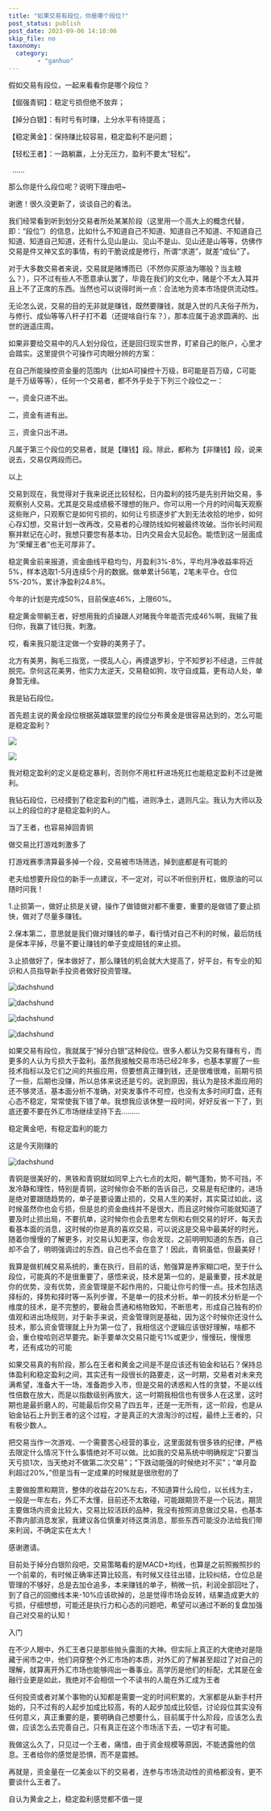 ```yaml
---
title: "如果交易有段位，你是哪个段位?"
post_status: publish
post_date: 2023-09-06 14:10:06
skip_file: no
taxonomy:
  category:
        - "ganhuo"
---
```


假如交易有段位，一起来看看你是哪个段位？

【倔强青铜】：稳定亏损但绝不放弃；

【掉分白银】：有时亏有时赚，上分水平有待提高；

【稳定黄金】：保持赚比较容易，稳定盈利不是问题；

【轻松王者】：一路躺赢，上分无压力，盈利不要太“轻松”。

  ......

那么你是什么段位呢？说明下理由吧~

谢邀！很久没更新了，谈谈自己的看法。

我们经常看到听到划分交易者所处某某阶段（这里用一个高大上的概念代替，即：“段位”）的信息，比如什么不知道自己不知道、知道自己不知道、不知道自己知道、知道自己知道，还有什么见山是山、见山不是山、见山还是山等等，仿佛作交易是件又神又玄的事情，有的干脆说成是修行，所谓“求道”，就差“成仙”了。

对于大多数交易者来说，交易就是赌博而已（不然你买原油为哪般？当主粮么？），只不过有些人不愿意承认罢了，毕竟在我们的文化中，赌是个不太入耳并且上不了正席的东西。当然也可以说得时尚一点：合法地为资本市场提供流动性。

无论怎么说，交易的目的无非就是赚钱，既然要赚钱，就是入世的凡夫俗子所为，与修行、成仙等等八杆子打不着（还提啥自行车？），那本应属于追求圆满的、出世的逍遥庄周。

如果非要给交易中的凡人划分段位，还是回归现实世界，盯紧自己的账户，心里才会踏实。这里提供个可操作可肉眼分辨的方案：

在自己所能操控资金量的范围内（比如A可操控十万级，B可能是百万级，C可能是千万级等等），任何一个交易者，都不外乎处于下列三个段位之一：

一，资金只进不出。

二，资金有进有出。

三，资金只出不进。

凡属于第三个段位的交易者，就是【赚钱】段。除此，都称为【非赚钱】段，说来说去，交易仅两段而已。

以上

交易到现在，我觉得对于我来说还比较轻松，日内盈利的技巧是先别开始交易，多观察别人交易。尤其是交易成绩极不理想的账户。你可以用一个月的时间每天观察这些账户，只观察它是如何亏损的，如何让亏损逐步扩大到无法收拾的地步，如何心存幻想，交易计划一改再改，交易者的心理防线如何被最终攻破。当你长时间观察并默记在心时，我想只要您有基本功，日内交易会大见起色。能悟到这一层面成为“荣耀王者”也无可厚非了。

稳定黄金前来报道，资金曲线平稳均匀，月盈利3%-8%，平均月净收益率将近5%，样本选取1-5月连续5个月的数据。做单累计56笔，2笔未平仓。仓位5%-20%，累计净盈利24.8%。

今年的计划是完成50%，目前保底46%，上限60%。

稳定黄金带躺王者，好想用我的贞操跟人对赌我今年能否完成46%啊，我输了我归你，我赢了钱归我，刺激。

哎，看来我只能注定做一个安静的美男子了。

北方有美男，胸毛三指宽，一摸乱人心，再摸退罗衫，宁不知罗衫不经退，三件就脱完。奈何这花美男，他实力太逆天，交易稳如狗，攻守自成篇，更有动人处，单身暂无缘。

我是钻石段位。

首先题主说的黄金段位根据英雄联盟里的段位分布黄金是很容易达到的，怎么可能是稳定盈利？

![](https://cdn.fendou.la/funstoutiao/2020/12/212559835.jpg)

![](https://cdn.fendou.la/funstoutiao/2020/12/212559773.jpg)

我对稳定盈利的定义是稳定暴利，否则你不用杠杆进场死扛也能稳定盈利不过是微利。

我钻石段位，已经摸到了稳定盈利的门槛，进则净土，退则凡尘。我认为大师以及以上的段位的才是稳定盈利的人。

当了王者，也容易掉回青铜

做交易比打游戏刺激多了

打游戏赛季清算最多掉一个段，交易被市场筛选，掉到底都是有可能的

老夫给想要升段位的新手一点建议，不一定对，可以不听但别开杠，做原油的可以随时问我！

1.止损第一，做好止损是关键，操作了做错做对都不重要，重要的是做错了要止损快，做对了尽量多赚钱。

2.保本第二，意思就是我们做对赚钱的单子，看行情对自己不利的时候，最后防线是保本平掉，尽量不要让赚钱的单子变成赔钱的来止损。

3.止损做好了，保本做好了，那么赚钱的机会就大大提高了，好平台，有专业的知识和人员指导新手投资者做好投资管理。

![dachshund](https://cdn.fendou.la/funstoutiao/2020/12/000508025.jpg)

![dachshund](https://cdn.fendou.la/funstoutiao/2020/12/000507962.jpg)

![dachshund](https://cdn.fendou.la/funstoutiao/2020/12/000507978.jpg)

![dachshund](https://cdn.fendou.la/funstoutiao/2020/12/000508025.jpg)

如果交易有段位，我就属于“掉分白银”这种段位。很多人都认为交易有赚有亏，而更多的人认为亏损大于盈利。虽然我接触交易市场已经2年多，也基本掌握了一些技术指标以及它们之间的共振应用，但要想真正赚到钱，还是很难很难，前期亏损了一些，后期也没赚，所以总体来说还是亏的。说到原因，我认为是技术面应用的还不够灵活，基本面分析不准确，对突发事件不可控，也没有太多时间盯盘，还有心态不稳定，常常使我下错了单。我想我应该休整一段时间，好好反省一下了，到底还要不要在外汇市场继续坚持下去………

稳定黄金吧，有稳定盈利的能力

这是今天刚赚的

![dachshund](https://cdn.fendou.la/funstoutiao/2020/12/180414968.jpg)

青铜是很美好的，黑铁和青铜就如同早上六七点的太阳，朝气蓬勃，势不可挡，不发冷静和理性，特别是青铜，这时候你会不断的告诉自己，交易是有纪律的，进场是绝对要跟随趋势的，单子是要设置止损的，交易人生的美好，其实莫过如此，这时候虽然你也会亏损，但是总的资金曲线并不是很大，而且这时候你可能就知道了要及时止损出局，不要抗单，这时候你也会去思考左侧和右侧交易的好坏，每天去看基本面的消息，这时候的你是真的喜欢交易，可以说这是交易中最美好的时光，随着你慢慢的了解更多，对交易认知更深，你会发现，之前明明知道的东西，自己却不会了，明明强调过的东西，自己也不会在意了！因此，青铜虽低，但最美好！

我算是做机械交易系统的，重在执行，目前的话，勉强算是养家糊口吧，至于什么段位，可能真的不是很重要了，感悟来说，技术是第一位的，是最重要，技术就是你的优势，没有优势，资金管理是不起作用的，只能让你亏的慢一点。技术包括选择标的，择势和择时等一系列步骤，不是单一的技术分析。单一的技术分析是一个维度的技术，是不完整的，要融会贯通和格物致知，不断思考，形成自己独有的价值观和进出场规则，对于新手来说，资金管理则是基础，因为这个时候你还没什么技术，那么资金管理就上升为第一位了，我相信这个逻辑应该很好理解，啥都不会，重仓梭哈则迟早要完。新手要单次交易只能亏1%或更少，慢慢玩，慢慢思考，还有成功的可能

如果交易真的有阶段，那么在王者和黄金之间是不是应该还有铂金和钻石？保持总体盈利和稳定盈利之间，其实还有一段很长的路要走，这一时期，交易者对未来充满希望，准备大干一场，准备跑步入市，但是交易的诱惑和人性的贪婪，不是以线性倍数在放大，而是以指数级别再放大，这一时期我相信也有很多人在这里，这时期也是最折磨人的，可能最后你交易了四五年，还是一无所有，这一阶段，也是从铂金钻石上升到王者的这个过程，才是真正的大浪淘沙的过程，最终上王者的，只有极少数人。

把交易当作一次游戏、一个需要苦心经营的事业，这里面就有很多铁的纪律，严格去限定什么情况下什么事情绝对不可以做。比如我的交易系统中明确规定“只要当天亏损1次，当天绝对不做第二次交易”；“下跌动能强的时候绝对不买”；“单月盈利超过20%，”但是当有一定成果的时候就是很欣慰的了

主要做股票和期货，整体的收益在20%左右，不知道算什么段位，以长线为主，一般是一年左右，外汇不太懂，目前还不太敢碰，可能跟期货不是一个玩法，期货主要做场内资金比较大，交易比较活跃的品种，我没有按照消息做过交易，也基本不靠内部消息发家，我建议各位慎重对待这类消息，那些东西可能没办法给我们带来利润，不确定实在太大！

感谢邀请。

目前处于掉分白银阶段吧，交易策略看的是MACD+均线，也算是之前照搬照抄的一个前辈的，有时候正确率还算比较高，有时候又往往出错，比较纠结，仓位总是管理的不够好，总是去加仓追多，本来赚钱的单子，稍微一抗，利润全部回吐了，到了自己的回撤线本来-10%应该砍掉的，总是觉得市场会反转，结果造成更大的亏损，仔细想想，可能还是执行力和心态的问题吧，希望可以通过不断的复盘加强自己对交易的认知！

入门

在不少人眼中，外汇王者只是那些抛头露面的大神。但实际上真正的大佬绝对是隐藏于闹市之中，他们洞穿整个外汇市场的本质，对外汇的了解甚至超过了对自己的理解，就算离开外汇市场也能够闯出一番事业。高学历是他们的标配，尤其是在金融行业更是如此，我绝对不会相信一个不读书的人能在外汇成为王者

任何投资或者对某个事物的认知都是需要一定的时间积累的，大家都是从新手村开始的，只不过有的人起步加成比较高，有的人起步加成比较低，讨论段位其实没有任何意义，真正重要的是，要明确自己想要什么，目前属于什么阶段，应该怎么去做，应该怎么去完善自己，只有真正在这个市场活下去，一切才有可能。

我做这么久了，只见过一个王者，痛惜，由于资金规模等原因，不能透露他的信息。王者给你的感觉是恐惧，而不是震撼。

再就是，资金量在一亿美金以下的交易者，连参与市场流动性的资格都没有，更不要谈什么王者了。

自认为黄金之上，稳定盈利感觉都不值一提
